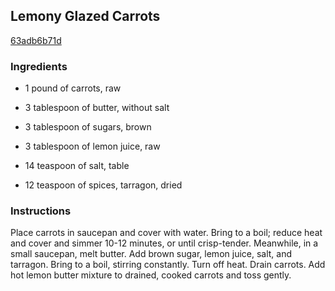 ## Lemony Glazed Carrots

[63adb6b71d](http://www.food.com/recipe/lemony-glazed-carrots-135463)

### Ingredients

 - 1 pound of carrots, raw

 - 3 tablespoon of butter, without salt

 - 3 tablespoon of sugars, brown

 - 3 tablespoon of lemon juice, raw

 - 14 teaspoon of salt, table

 - 12 teaspoon of spices, tarragon, dried

### Instructions

Place carrots in saucepan and cover with water. Bring to a boil; reduce heat and cover and simmer 10-12 minutes, or until crisp-tender. Meanwhile, in a small saucepan, melt butter. Add brown sugar, lemon juice, salt, and tarragon. Bring to a boil, stirring constantly. Turn off heat. Drain carrots. Add hot lemon butter mixture to drained, cooked carrots and toss gently.
